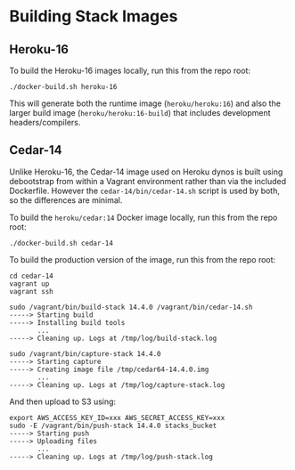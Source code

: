 Building Stack Images
=====================

Heroku-16
---------

To build the Heroku-16 images locally, run this from the repo root:

    ./docker-build.sh heroku-16

This will generate both the runtime image (`heroku/heroku:16`) and also the larger
build image (`heroku/heroku:16-build`) that includes development headers/compilers.


Cedar-14
--------

Unlike Heroku-16, the Cedar-14 image used on Heroku dynos is built using debootstrap
from within a Vagrant environment rather than via the included Dockerfile. However the
`cedar-14/bin/cedar-14.sh` script is used by both, so the differences are minimal.

To build the `heroku/cedar:14` Docker image locally, run this from the repo root:

    ./docker-build.sh cedar-14

To build the production version of the image, run this from the repo root:

    cd cedar-14
    vagrant up
    vagrant ssh

    sudo /vagrant/bin/build-stack 14.4.0 /vagrant/bin/cedar-14.sh
    -----> Starting build
    -----> Installing build tools
           ...
    -----> Cleaning up. Logs at /tmp/log/build-stack.log

    sudo /vagrant/bin/capture-stack 14.4.0
    -----> Starting capture
    -----> Creating image file /tmp/cedar64-14.4.0.img
           ...
    -----> Cleaning up. Logs at /tmp/log/capture-stack.log

And then upload to S3 using:

    export AWS_ACCESS_KEY_ID=xxx AWS_SECRET_ACCESS_KEY=xxx
    sudo -E /vagrant/bin/push-stack 14.4.0 stacks_bucket
    -----> Starting push
    -----> Uploading files
           ...
    -----> Cleaning up. Logs at /tmp/log/push-stack.log
